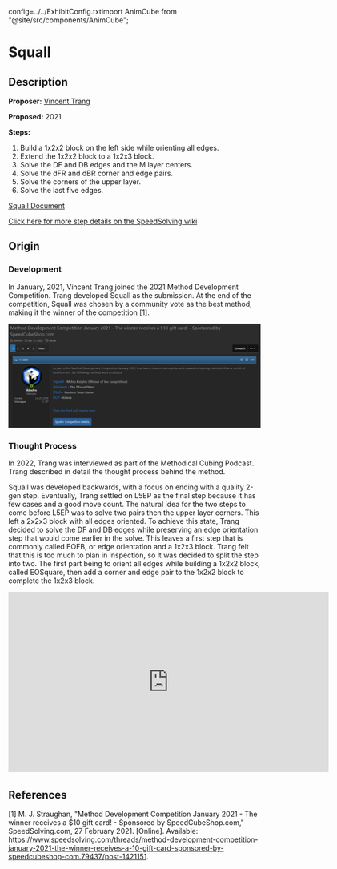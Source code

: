 config=../../ExhibitConfig.txtimport AnimCube from "@site/src/components/AnimCube";

# Squall

<AnimCube params="buttonbar=0&position=lluuu&scale=6&hint=10&hintborder=1&borderwidth=10&facelets=dldlyldlddwwlwldlddlddbddlddlddgddggddddoodooddddrdddd" width="400px" height="400px" />

## Description

**Proposer:** [Vincent Trang](CubingContributors/MethodDevelopers.md#trang-vincent-trangium)

**Proposed:** 2021

**Steps:**

1. Build a 1x2x2 block on the left side while orienting all edges.
2. Extend the 1x2x2 block to a 1x2x3 block.
3. Solve the DF and DB edges and the M layer centers.
4. Solve the dFR and dBR corner and edge pairs.
5. Solve the corners of the upper layer.
6. Solve the last five edges.

[Squall Document](https://docs.google.com/document/d/1rO-Dm8XuzQnczST27E9XNHqDCVAB-9kl3IS_C2NIgtk/edit)

[Click here for more step details on the SpeedSolving wiki](https://www.speedsolving.com/wiki/index.php?title=Squall)

## Origin

### Development

In January, 2021, Vincent Trang joined the 2021 Method Development Competition. Trang developed Squall as the submission. At the end of the competition, Squall was chosen by a community vote as the best method, making it the winner of the competition [1].

![](img/Squall/Comp.png)

### Thought Process

In 2022, Trang was interviewed as part of the Methodical Cubing Podcast. Trang described in detail the thought process behind the method.

Squall was developed backwards, with a focus on ending with a quality 2-gen step. Eventually, Trang settled on L5EP as the final step because it has few cases and a good move count. The natural idea for the two steps to come before L5EP was to solve two pairs then the upper layer corners. This left a 2x2x3 block with all edges oriented. To achieve this state, Trang decided to solve the DF and DB edges while preserving an edge orientation step that would come earlier in the solve. This leaves a first step that is commonly called EOFB, or edge orientation and a 1x2x3 block. Trang felt that this is too much to plan in inspection, so it was decided to split the step into two. The first part being to orient all edges while building a 1x2x2 block, called EOSquare, then add a corner and edge pair to the 1x2x2 block to complete the 1x2x3 block.

<iframe width="640" height="360" src="https://www.youtube.com/embed/IGOAQc3l_jg?start=262" frameborder="0" allow="accelerometer; autoplay; encrypted-media; gyroscope; picture-in-picture" allowfullscreen></iframe>

## References

[1]	M. J. Straughan, "Method Development Competition January 2021 - The winner receives a $10 gift card! - Sponsored by SpeedCubeShop.com," SpeedSolving.com, 27 February 2021. [Online]. Available: https://www.speedsolving.com/threads/method-development-competition-january-2021-the-winner-receives-a-10-gift-card-sponsored-by-speedcubeshop-com.79437/post-1421151.